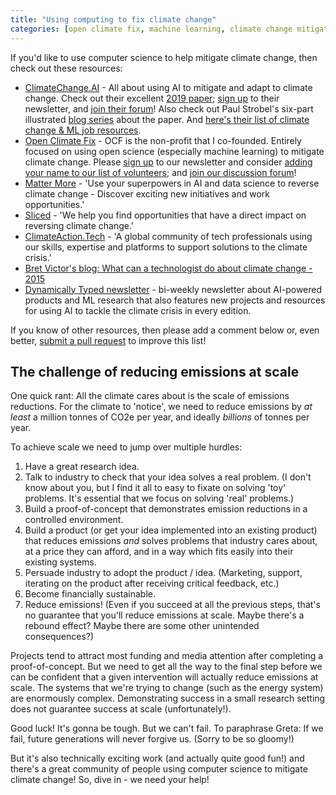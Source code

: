 ```yaml
---
title: "Using computing to fix climate change"
categories: [open climate fix, machine learning, climate change mitigation, software engineering]
---
```



If you'd like to use computer science to help mitigate climate change, then check out these resources:

* [ClimateChange.AI](http://climatechange.ai/) - All about using AI to mitigate and adapt to climate change. Check out their excellent [2019 paper](https://arxiv.org/abs/1906.05433); [sign up](https://www.climatechange.ai/mailing_list.html) to their newsletter, and [join their forum](https://community.climatechange.ai)! Also check out Paul Strobel's six-part illustrated [blog series](https://blog.codecentric.de/en/2019/09/how-to-tackle-climate-change-with-machine-learning-electricity-systems/#post-69396) about the paper.  And [here's their list of climate change & ML job resources](https://community.climatechange.ai/c/jobs/list-climate-change-ml-job-resources).
* [Open Climate Fix](http://openclimatefix.org) - OCF is the non-profit that I co-founded.  Entirely focused on using open science (especially machine learning) to mitigate climate change.  Please [sign up](https://eepurl.com/guCjvH) to our newsletter and consider [adding your name to our list of volunteers](https://airtable.com/shrl59GJ96csVF4WB); and [join our discussion forum](https://openclimatefix.discourse.group/)!
* [Matter More](https://www.mattermore.io/) - 'Use your superpowers in AI and data science to reverse climate change - Discover exciting new initiatives and work opportunities.'
* [Sliced](https://sliced.org/) - 'We help you find opportunities that have a direct impact on reversing climate change.'
* [ClimateAction.Tech](https://climateaction.tech/) - 'A global community of tech professionals using our skills, expertise and platforms to support solutions to the climate crisis.'
* [Bret Victor's blog:  What can a technologist do about climate change - 2015](http://worrydream.com/ClimateChange/#)
* [Dynamically Typed newsletter](https://dynamicallytyped.com/) - bi-weekly newsletter about AI-powered products and ML research that also features new projects and resources for using AI to tackle the climate crisis in every edition.

If you know of other resources, then please add a comment below or, even better, [submit a pull request](https://github.com/JackKelly/JackKelly.github.io/blob/master/_posts/2019-10-03-using-computing-to-fix-climate-change.md) to improve this list!


## The challenge of reducing emissions at scale

One quick rant:  All the climate cares about is the scale of emissions reductions.  For the climate to 'notice', we need to reduce emissions by _at least_ a million tonnes of CO2e per year, and ideally _billions_ of tonnes per year.

To achieve scale we need to jump over multiple hurdles:

1. Have a great research idea.
2. Talk to industry to check that your idea solves a real problem.  (I don't know about you, but I find it all to easy to fixate on solving 'toy' problems.  It's essential that we focus on solving 'real' problems.)
3. Build a proof-of-concept that demonstrates emission reductions in a controlled environment.
4. Build a product (or get your idea implemented into an existing product) that reduces emissions *and* solves problems that industry cares about, at a price they can afford, and in a way which fits easily into their existing systems.
5. Persuade industry to adopt the product / idea.  (Marketing, support, iterating on the product after receiving critical feedback, etc.)
6. Become financially  sustainable.
7. Reduce emissions!  (Even if you succeed at all the previous steps, that's no guarantee that you'll reduce emissions at scale.  Maybe there's a rebound effect?  Maybe there are some other unintended consequences?)

Projects tend to attract most funding and media attention after completing a proof-of-concept.  But we need to get all the way to the final step before we can be confident that a given intervention will actually reduce emissions at scale.  The systems that we're trying to change (such as the energy system) are enormously complex.  Demonstrating success in a small research setting does not guarantee success at scale (unfortunately!).

Good luck!  It's gonna be tough.  But we can't fail.  To paraphrase Greta:  If we fail, future generations will never forgive us.  (Sorry to be so gloomy!)

But it's also technically exciting work (and actually quite good fun!) and there's a great community of people using computer science to mitigate climate change!  So, dive in - we need your help!

